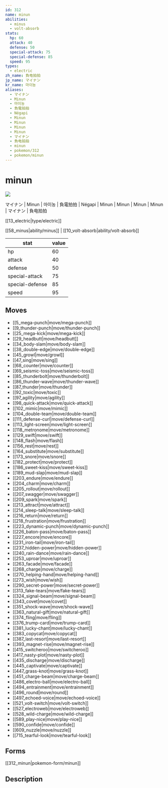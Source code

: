 ```yaml
---
id: 312
name: minun
abilities:
  - minus
  - volt-absorb
stats:
  hp: 60
  attack: 40
  defense: 50
  special-attack: 75
  special-defense: 85
  speed: 95
types:
  - electric
zh_name: 負电拍拍
jp_name: マイナン
kr_name: 마이농
aliases:
  - マイナン
  - Minun
  - 마이농
  - 負電拍拍
  - Négapi
  - Minun
  - Minun
  - Minun
  - Minun
  - マイナン
  - 負电拍拍
  - minun
  - pokemon/312
  - pokemon/minun
---
```

# minun

![](https://raw.githubusercontent.com/PokeAPI/sprites/master/sprites/pokemon/312.png)

マイナン | Minun | 마이농 | 負電拍拍 | Négapi | Minun | Minun | Minun | Minun | マイナン | 負电拍拍

[[13_electric|type/electric]]

[[58_minus|ability/minus]] | [[10_volt-absorb|ability/volt-absorb]]

|stat|value|
|---|---|
|hp|60|
|attack|40|
|defense|50|
|special-attack|75|
|special-defense|85|
|speed|95|


## Moves

- [[5_mega-punch|move/mega-punch]]
- [[9_thunder-punch|move/thunder-punch]]
- [[25_mega-kick|move/mega-kick]]
- [[29_headbutt|move/headbutt]]
- [[34_body-slam|move/body-slam]]
- [[38_double-edge|move/double-edge]]
- [[45_growl|move/growl]]
- [[47_sing|move/sing]]
- [[68_counter|move/counter]]
- [[69_seismic-toss|move/seismic-toss]]
- [[85_thunderbolt|move/thunderbolt]]
- [[86_thunder-wave|move/thunder-wave]]
- [[87_thunder|move/thunder]]
- [[92_toxic|move/toxic]]
- [[97_agility|move/agility]]
- [[98_quick-attack|move/quick-attack]]
- [[102_mimic|move/mimic]]
- [[104_double-team|move/double-team]]
- [[111_defense-curl|move/defense-curl]]
- [[113_light-screen|move/light-screen]]
- [[118_metronome|move/metronome]]
- [[129_swift|move/swift]]
- [[148_flash|move/flash]]
- [[156_rest|move/rest]]
- [[164_substitute|move/substitute]]
- [[173_snore|move/snore]]
- [[182_protect|move/protect]]
- [[186_sweet-kiss|move/sweet-kiss]]
- [[189_mud-slap|move/mud-slap]]
- [[203_endure|move/endure]]
- [[204_charm|move/charm]]
- [[205_rollout|move/rollout]]
- [[207_swagger|move/swagger]]
- [[209_spark|move/spark]]
- [[213_attract|move/attract]]
- [[214_sleep-talk|move/sleep-talk]]
- [[216_return|move/return]]
- [[218_frustration|move/frustration]]
- [[223_dynamic-punch|move/dynamic-punch]]
- [[226_baton-pass|move/baton-pass]]
- [[227_encore|move/encore]]
- [[231_iron-tail|move/iron-tail]]
- [[237_hidden-power|move/hidden-power]]
- [[240_rain-dance|move/rain-dance]]
- [[253_uproar|move/uproar]]
- [[263_facade|move/facade]]
- [[268_charge|move/charge]]
- [[270_helping-hand|move/helping-hand]]
- [[273_wish|move/wish]]
- [[290_secret-power|move/secret-power]]
- [[313_fake-tears|move/fake-tears]]
- [[324_signal-beam|move/signal-beam]]
- [[343_covet|move/covet]]
- [[351_shock-wave|move/shock-wave]]
- [[363_natural-gift|move/natural-gift]]
- [[374_fling|move/fling]]
- [[376_trump-card|move/trump-card]]
- [[381_lucky-chant|move/lucky-chant]]
- [[383_copycat|move/copycat]]
- [[387_last-resort|move/last-resort]]
- [[393_magnet-rise|move/magnet-rise]]
- [[415_switcheroo|move/switcheroo]]
- [[417_nasty-plot|move/nasty-plot]]
- [[435_discharge|move/discharge]]
- [[445_captivate|move/captivate]]
- [[447_grass-knot|move/grass-knot]]
- [[451_charge-beam|move/charge-beam]]
- [[486_electro-ball|move/electro-ball]]
- [[494_entrainment|move/entrainment]]
- [[496_round|move/round]]
- [[497_echoed-voice|move/echoed-voice]]
- [[521_volt-switch|move/volt-switch]]
- [[527_electroweb|move/electroweb]]
- [[528_wild-charge|move/wild-charge]]
- [[589_play-nice|move/play-nice]]
- [[590_confide|move/confide]]
- [[609_nuzzle|move/nuzzle]]
- [[715_tearful-look|move/tearful-look]]

## Forms



[[312_minun|pokemon-form/minun]]

## Description



